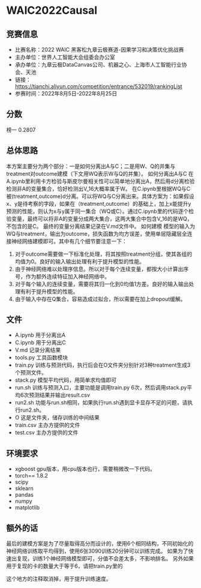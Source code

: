 # WAIC2022Causal

## 竞赛信息

* 比赛名称：2022 WAIC 黑客松九章云极赛道-因果学习和决策优化挑战赛
* 主办单位：世界人工智能大会组委会办公室
* 承办单位：九章云极DataCanvas公司、机器之心、上海市人工智能行业协会、天池
* 链接：https://tianchi.aliyun.com/competition/entrance/532019/rankingList
* 参赛时间：2022年8月5日-2022年8月25日

## 分数
榜一 0.2807

## 总体思路

本方案主要分为两个部分：一是如何分离出A与C；二是用W、Q的并集与treatment对outcome建模（下文用WQ表示W与Q的并集）。
如何分离出A与C
	在A.ipynb里利用卡方检验与斯皮尔曼相关性可以简单地分离出A，然后用d分离检验检测非A的变量集合，恰好检测出V_16大概率属于W。
	在C.ipynb里根据WQ与C被(treatment,outcome)d分离。可以将WQ与C分离出来。具体方案为：如果假设x、y是待考察的字段，如果在（treatment,outcome）的基础上，加上x能提升y预测的性能，则认为x与y属于同一集合（WQ或C）。通过C.ipynb里的代码逐个检验变量，最终可以将非A的变量分成两大集合，这两大集合中包含V_16的是WQ，不包含的是C。
	最终的变量分离结果记录在V.md文件中。
如何建模
	模型的输入为WQ与treatment，输出为outcome，损失函数为均方误差，使用单层隐藏层全连接神经网络建模即可。其中有几个细节要注意一下：
1.	对于outcome需要做一下标准化处理，将其按照treatment分组，使其各组的均值为0。良好的输入输出处理有利于提升模型的性能。
2.	由于神经网络难以处理序信息。所以对于每个连续变量，都按大小计算出序号，作为额外连续特征加入神经网络中。
3.	对于每个输入的连续变量，需要将其归一化到0均值1方差。良好的输入输出处理有利于提升模型的性能。
4.	由于输入中存在Q集合，容易造成过拟合，所以需要在加上dropout缓解。

## 文件
*	A.ipynb 用于分离出A
*	C.ipynb 用于分离出C
*	V.md 记录分离结果
*	tools.py 工具函数模块
*	train.py 训练与预测代码，执行后会在O文件夹分别针对3种treatment生成3个预测文件。
*	stack.py 模型平均代码，用简单求均值即可
*	run.sh 训练与预测入口，主要功能是调用train.py 6次，然后调用stack.py平均6次预测结果并输出result.csv
*	run2.sh 功能与run.sh相同，如果执行run.sh遇到显卡显存不足的问题，请执行run2.sh。
*	O 这是文件夹，储存训练的中间结果
*	train.csv 主办方提供的文件
*	test.csv 主办方提供的文件

## 环境要求
*	xgboost gpu版本，用cpu版本也行，需要稍微改一下代码。
*	torch== 1.8.2
*	scipy
*	sklearn
*	pandas
*	numpy
*	matplotlib

## 额外的话
最后的建模方案是为了尽量取得高分而设计的，使用6个相同结构，不同初始化的神经网络训练取平均得到，使用6张3090训练20分钟可以训练完成。
如果为了快速出复现，训练1个神经网络模型即可，分值不会差太多，不影响排名。
另外如果用于复现的卡的数量大于等于6，请把train.py里的
 
这个地方的注释取消掉，用于提升训练速度。
